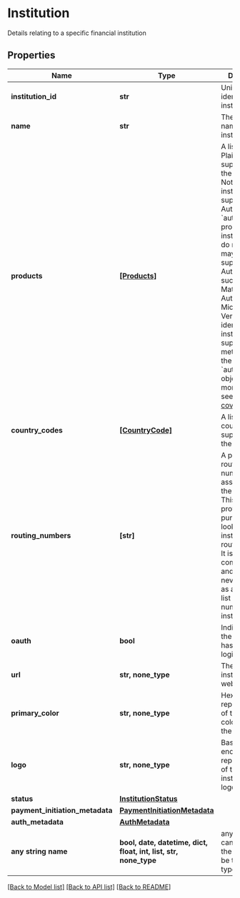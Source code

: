# Institution

Details relating to a specific financial institution

## Properties
Name | Type | Description | Notes
------------ | ------------- | ------------- | -------------
**institution_id** | **str** | Unique identifier for the institution | 
**name** | **str** | The official name of the institution | 
**products** | [**[Products]**](Products.md) | A list of the Plaid products supported by the institution. Note that only institutions that support Instant Auth will return &#x60;auth&#x60; in the product array; institutions that do not list &#x60;auth&#x60; may still support other Auth methods such as Instant Match or Automated Micro-deposit Verification. To identify institutions that support those methods, use the &#x60;auth_metadata&#x60; object. For more details, see [Full Auth coverage](https://plaid.com/docs/auth/coverage/). | 
**country_codes** | [**[CountryCode]**](CountryCode.md) | A list of the country codes supported by the institution. | 
**routing_numbers** | **[str]** | A partial list of routing numbers associated with the institution. This list is provided for the purpose of looking up institutions by routing number. It is not comprehensive and should never be used as a complete list of routing numbers for an institution. | 
**oauth** | **bool** | Indicates that the institution has an OAuth login flow. | 
**url** | **str, none_type** | The URL for the institution&#39;s website | [optional] 
**primary_color** | **str, none_type** | Hexadecimal representation of the primary color used by the institution | [optional] 
**logo** | **str, none_type** | Base64 encoded representation of the institution&#39;s logo | [optional] 
**status** | [**InstitutionStatus**](InstitutionStatus.md) |  | [optional] 
**payment_initiation_metadata** | [**PaymentInitiationMetadata**](PaymentInitiationMetadata.md) |  | [optional] 
**auth_metadata** | [**AuthMetadata**](AuthMetadata.md) |  | [optional] 
**any string name** | **bool, date, datetime, dict, float, int, list, str, none_type** | any string name can be used but the value must be the correct type | [optional]

[[Back to Model list]](../README.md#documentation-for-models) [[Back to API list]](../README.md#documentation-for-api-endpoints) [[Back to README]](../README.md)


